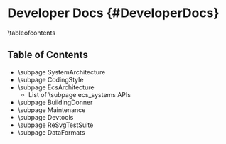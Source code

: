 # Developer Docs {#DeveloperDocs}

\tableofcontents

## Table of Contents

- \subpage SystemArchitecture
- \subpage CodingStyle
- \subpage EcsArchitecture
  - List of \subpage ecs_systems APIs
- \subpage BuildingDonner
- \subpage Maintenance
- \subpage Devtools
- \subpage ReSvgTestSuite
- \subpage DataFormats
